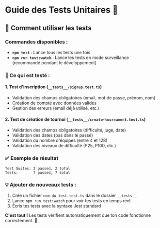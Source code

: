 # Guide des Tests Unitaires 🧪

## 🚀 Comment utiliser les tests

### Commandes disponibles :
- **`npm test`** : Lance tous les tests une fois
- **`npm run test:watch`** : Lance les tests en mode surveillance (recommandé pendant le développement)

### 📁 Ce qui est testé :

#### 1. **Test d'inscription** (`__tests__/signup.test.ts`)
- Validation des champs obligatoires (email, mot de passe, prénom, nom)
- Création de compte avec données valides
- Gestion des erreurs (email déjà utilisé, etc.)

#### 2. **Test de création de tournoi** (`__tests__/create-tournament.test.ts`)
- Validation des champs obligatoires (difficulté, juge, date)
- Validation des dates (pas dans le passé)
- Validation du nombre d'équipes (entre 4 et 128)
- Validation des niveaux de difficulté (P25, P100, etc.)

### ✅ Exemple de résultat
```
Test Suites: 2 passed, 2 total
Tests:       7 passed, 7 total
```

### 💡 Ajouter de nouveaux tests :
1. Crée un fichier `nom-du-test.test.ts` dans le dossier `__tests__`
2. Lance `npm run test:watch` pour voir tes tests en temps réel
3. Écris tes tests avec la syntaxe Jest standard

**C'est tout !** Les tests vérifient automatiquement que ton code fonctionne correctement. 🎯